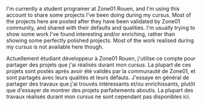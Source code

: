 I'm currently a student programer at Zone01 Rouen, and I'm using this account to share some projects I've been doing during my cursus. Most of the projects here are posted after they have been validated by Zone01 community, and shared with their defaults and qualities. I'm usually trying to show some work I've found interesting and/or enriching, rather than showing some perfectly polished projects. Most of the work realised during my cursus is not available here though.

Actuellement étudiant développeur à Zone01 Rouen, j'utilise ce compte pour partager des projets que j'ai réalisés durant mon cursus. La plupart de ces projets sont postés après avoir été validés par la communauté de Zone01, et sont partagés avec leurs qualités et leurs défauts. J'essaye en général de partager des travaux que j'ai trouvés intéressants et/ou enrichissants, plutôt que d'essayer de montrer des projets parfaitements aboutis. La plupart des travaux réalisés durant mon cursus ne sont cependant pas disponibles ici.
